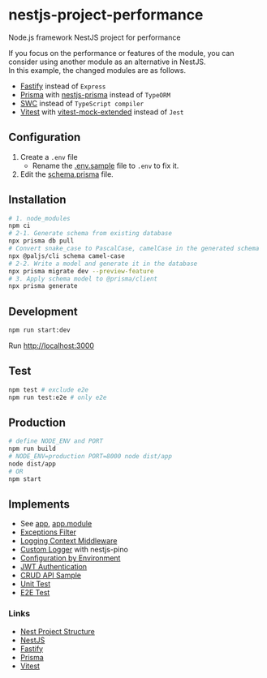 # nestjs-project-performance

Node.js framework NestJS project for performance

If you focus on the performance or features of the module, you can consider using another module as an alternative in NestJS. \
In this example, the changed modules are as follows.

- [Fastify](https://docs.nestjs.com/techniques/performance) instead of `Express`
- [Prisma](https://docs.nestjs.com/recipes/prisma) with [nestjs-prisma](https://nestjs-prisma.dev) instead of `TypeORM`
- [SWC](https://docs.nestjs.com/recipes/swc#swc) instead of `TypeScript compiler`
- [Vitest](https://docs.nestjs.com/recipes/swc#vitest) with [vitest-mock-extended](https://www.npmjs.com/package/vitest-mock-extended) instead of `Jest`

## Configuration

1. Create a `.env` file
   - Rename the [.env.sample](.env.sample) file to `.env` to fix it.
2. Edit the [schema.prisma](prisma/schema.prisma) file.

## Installation

```sh
# 1. node_modules
npm ci
# 2-1. Generate schema from existing database
npx prisma db pull
# Convert snake_case to PascalCase, camelCase in the generated schema
npx @paljs/cli schema camel-case
# 2-2. Write a model and generate it in the database
npx prisma migrate dev --preview-feature
# 3. Apply schema model to @prisma/client
npx prisma generate
```

## Development

```sh
npm run start:dev
```

Run [http://localhost:3000](http://localhost:3000)

## Test

```sh
npm test # exclude e2e
npm run test:e2e # only e2e
```

## Production

```sh
# define NODE_ENV and PORT
npm run build
# NODE_ENV=production PORT=8000 node dist/app
node dist/app
# OR
npm start
```

## Implements

- See [app](src/app.ts), [app.module](src/app.module.ts)
- [Exceptions Filter](src/common/exceptions.filter.ts)
- [Logging Context Middleware](src/common/logger-context.middleware.ts)
- [Custom Logger](src/config/logger.config.ts) with nestjs-pino
- [Configuration by Environment](src/config/envs)
- [JWT Authentication](src/auth)
- [CRUD API Sample](src/sample)
- [Unit Test](src/sample/sample.controller.spec.ts)
- [E2E Test](test/e2e)

### Links

- [Nest Project Structure](https://github.com/CatsMiaow/node-nestjs-structure)
- [NestJS](https://docs.nestjs.com)
- [Fastify](https://fastify.dev)
- [Prisma](https://www.prisma.io)
- [Vitest](https://vitest.dev)
